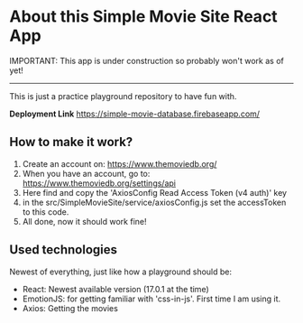 # About this Simple Movie Site React App

IMPORTANT: This app is under construction so probably won't work as of yet!

---

This is just a practice playground repository to have fun with.

**Deployment Link**
https://simple-movie-database.firebaseapp.com/

## How to make it work?

1. Create an account on: https://www.themoviedb.org/
2. When you have an account, go to: https://www.themoviedb.org/settings/api
3. Here find and copy the 'AxiosConfig Read Access Token (v4 auth)' key
4. in the src/SimpleMovieSite/service/axiosConfig.js set the accessToken to this code.
5. All done, now it should work fine!

## Used technologies

Newest of everything, just like how a playground should be:

- React: Newest available version (17.0.1 at the time)
- EmotionJS: for getting familiar with 'css-in-js'. First time I am using it.
- Axios: Getting the movies
